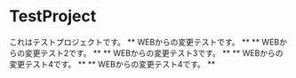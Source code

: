 # TestProject
これはテストプロジェクトです。
** WEBからの変更テストです。 **
** WEBからの変更テスト2です。 **
** WEBからの変更テスト3です。 **
** WEBからの変更テスト4です。 **
** WEBからの変更テスト4です。 **

